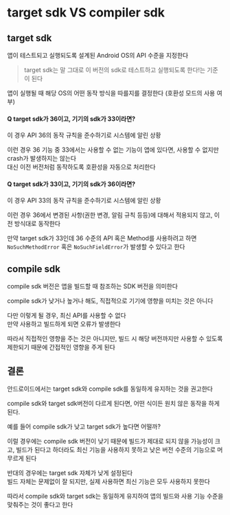 # target sdk VS compiler sdk

## target sdk
앱이 테스트되고 실행되도록 설계된 Android OS의 API 수준을 지정한다

> target sdk는 말 그대로 이 버전의 sdk로 테스트하고 실행되도록 한다!는 기준이 된다

앱이 실행될 때 해당 OS의 어떤 동작 방식을 따를지를 결정한다 (호환성 모드의 사용 여부)

#### Q target sdk가 36이고, 기기의 sdk가 33이라면?
이 경우 API 36의 동작 규칙을 준수하기로 시스템에 알린 상황

이런 경우 36 기능 중 33에서는 사용할 수 없는 기능이 앱에 있다면, 사용할 수 없지만 crash가 발생하지는 않는다     
대신 이전 버전처럼 동작하도록 호환성을 자동으로 처리한다        

#### Q target sdk가 33이고, 기기의 sdk가 36이라면?
이 경우 API 33의 동작 규칙을 준수하기로 시스템에 알린 상황

이런 경우 36에서 변경된 사항(권한 변경, 알림 규칙 등등)에 대해서 적용되지 않고, 이전 방식대로 동작한다

만약 target sdk가 33인데 36 수준의 API 혹은 Method를 사용하려고 하면 `NoSuchMethodError` 혹은 `NoSuchFieldError`가 발생할 수 있다고 한다

## compile sdk
compile sdk 버전은 앱을 빌드할 때 참조하는 SDK 버전을 의미한다      

compile sdk가 낮거나 높거나 해도, 직접적으로 기기에 영향을 미치는 것은 아니다

다만 이렇게 될 경우, 최신 API를 사용할 수 없다      
만약 사용하고 빌드하게 되면 오류가 발생한다     

따라서 직접적인 영향을 주는 것은 아니지만, 빌드 시 해당 버전까지만 사용할 수 있도록 제한되기 때문에 간접적인 영향을 주게 된다

## 결론
안드로이드에서는 target sdk와 compile sdk를 동일하게 유지하는 것을 권고한다     

compile sdk와 target sdk버전이 다르게 된다면, 어떤 식이든 원치 않은 동작을 하게 된다.

예를 들어 compile sdk가 낮고 target sdk가 높다면 어떨까?        

이럴 경우에는 compile sdk 버전이 낮기 때문에 빌드가 제대로 되지 않을 가능성이 크고, 빌드가 된다고 하더라도 최신 기능을 사용하지 못하고 낮은 버전 수준의 기능으로 머무르게 된다

반대의 경우에는 target sdk 자체가 낮게 설정된다     
빌드 자체는 문제없이 잘 되지만, 실제 사용하면 최신 기능은 모두 사용하지 못한다

따라서 compile sdk와 target sdk는 동일하게 유지하여 앱의 빌드와 사용 기능 수준을 맞춰주는 것이 좋다고 한다